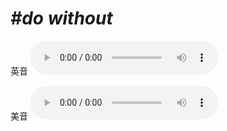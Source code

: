 # ***\#do without*** 
英音
<audio src="./media/do without1.aac" controls="controls"></audio>

美音
<audio src="./media/do without2.aac" controls="controls"></audio>



  

